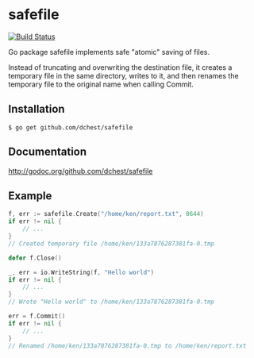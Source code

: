 # safefile

[![Build Status](https://travis-ci.org/dchest/safefile.png)](https://travis-ci.org/dchest/safefile)

Go package safefile implements safe "atomic" saving of files.

Instead of truncating and overwriting the destination file, it creates a
temporary file in the same directory, writes to it, and then renames the
temporary file to the original name when calling Commit.

## Installation

```
$ go get github.com/dchest/safefile
```

## Documentation
	
 <http://godoc.org/github.com/dchest/safefile>

## Example

```go
f, err := safefile.Create("/home/ken/report.txt", 0644)
if err != nil {
	// ...
}
// Created temporary file /home/ken/133a7876287381fa-0.tmp

defer f.Close()

_, err = io.WriteString(f, "Hello world")
if err != nil {
	// ...
}
// Wrote "Hello world" to /home/ken/133a7876287381fa-0.tmp

err = f.Commit()
if err != nil {
    // ...
}
// Renamed /home/ken/133a7876287381fa-0.tmp to /home/ken/report.txt

```
